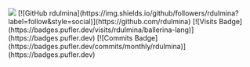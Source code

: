 <img src="https://github-readme-stats.vercel.app/api?username=rdulmina&&show_icons=true&title_color=ffffff&icon_color=bb2acf&text_color=daf7dc&bg_color=151515">
<!-- [![Youtube: rdulmina](https://www.youtube.com/channel/UC8AVYW_Zxdvxw1AzKMYrrng)](https://www.youtube.com/channel/UC8AVYW_Zxdvxw1AzKMYrrng) -->
[![GitHub rdulmina](https://img.shields.io/github/followers/rdulmina?label=follow&style=social)](https://github.com/rdulmina)
[![Visits Badge](https://badges.pufler.dev/visits/rdulmina/ballerina-lang)](https://badges.pufler.dev)
[![Commits Badge](https://badges.pufler.dev/commits/monthly/rdulmina)](https://badges.pufler.dev)
